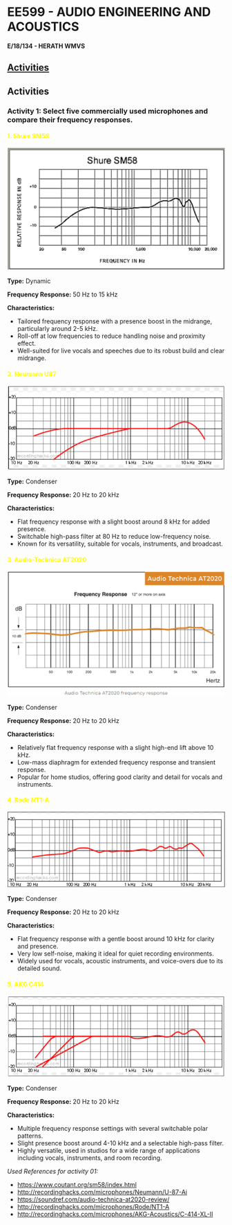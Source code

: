 # EE599 - AUDIO ENGINEERING AND ACOUSTICS
 __E/18/134 - HERATH WMVS__  

## [Activities](#activities)
<!-- - ##### [Acitvity One](#micro-phones)
- ##### [Acitvity Two](#micro-phones) -->

## Activities

### Activity 1: Select five commercially used microphones and compare their frequency responses.

#### <span style="color:yellow">**1. Shure SM58**</span> 

![Activity01_001](<images/Activity01_001.png>)  

**Type:** Dynamic  

**Frequency Response:** 50 Hz to 15 kHz  

**Characteristics:**
- Tailored frequency response with a presence boost in the midrange, particularly around 2-5 kHz.
- Roll-off at low frequencies to reduce handling noise and proximity effect.
- Well-suited for live vocals and speeches due to its robust build and clear midrange.

#### <span style="color:yellow">**2. Neumann U87**</span>

![Activity01_002](<images/Activity01_002.png>)  

**Type:** Condenser

**Frequency Response:** 20 Hz to 20 kHz

**Characteristics:**
- Flat frequency response with a slight boost around 8 kHz for added presence.
- Switchable high-pass filter at 80 Hz to reduce low-frequency noise.
- Known for its versatility, suitable for vocals, instruments, and broadcast.


#### <span style="color:yellow">**3. Audio-Technica AT2020**</span>

![Activity01_003](<images/Activity01_003.png>)

**Type:** Condenser

**Frequency Response:** 20 Hz to 20 kHz

**Characteristics:**
- Relatively flat frequency response with a slight high-end lift above 10 kHz.
- Low-mass diaphragm for extended frequency response and transient response.
- Popular for home studios, offering good clarity and detail for vocals and instruments.

#### <span style="color:yellow">**4. Rode NT1-A**</span>

![Activity01_004](<images/Activity01_004.png>)

**Type:** Condenser

**Frequency Response:** 20 Hz to 20 kHz

**Characteristics:**
- Flat frequency response with a gentle boost around 10 kHz for clarity and presence.
- Very low self-noise, making it ideal for quiet recording environments.
- Widely used for vocals, acoustic instruments, and voice-overs due to its detailed sound.

#### <span style="color:yellow">**5. AKG C414**</span>

![Activity01_005](<images/Activity01_005.png>)

**Type:** Condenser

**Frequency Response:** 20 Hz to 20 kHz

**Characteristics:**
- Multiple frequency response settings with several switchable polar patterns.
- Slight presence boost around 4-10 kHz and a selectable high-pass filter.
- Highly versatile, used in studios for a wide range of applications including vocals, instruments, and room recording.

*Used References for activity 01:*
- https://www.coutant.org/sm58/index.html 
- http://recordinghacks.com/microphones/Neumann/U-87-Ai 
- https://soundref.com/audio-technica-at2020-review/ 
- http://recordinghacks.com/microphones/Rode/NT1-A 
- http://recordinghacks.com/microphones/AKG-Acoustics/C-414-XL-II 